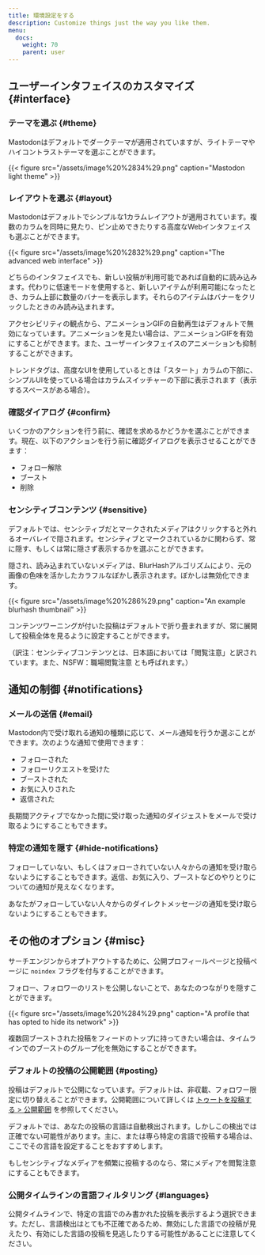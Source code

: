 ```yaml
---
title: 環境設定をする
description: Customize things just the way you like them.
menu:
  docs:
    weight: 70
    parent: user
---
```


## ユーザーインタフェイスのカスタマイズ {#interface}

### テーマを選ぶ {#theme}

Mastodonはデフォルトでダークテーマが適用されていますが、ライトテーマやハイコントラストテーマを選ぶことができます。

{{< figure src="/assets/image%20%2834%29.png" caption="Mastodon light theme" >}}

### レイアウトを選ぶ {#layout}

Mastodonはデフォルトでシンプルな1カラムレイアウトが適用されています。複数のカラムを同時に見たり、ピン止めできたりする高度なWebインタフェイスも選ぶことができます。

{{< figure src="/assets/image%20%2832%29.png" caption="The advanced web interface" >}}

どちらのインタフェイスでも、新しい投稿が利用可能であれば自動的に読み込みます。代わりに低速モードを使用すると、新しいアイテムが利用可能になったとき、カラム上部に数量のバナーを表示します。それらのアイテムはバナーをクリックしたときのみ読み込まれます。

アクセシビリティの観点から、アニメーションGIFの自動再生はデフォルトで無効になっています。アニメーションを見たい場合は、アニメーションGIFを有効にすることができます。また、ユーザーインタフェイスのアニメーションも抑制することができます。

トレンドタグは、高度なUIを使用しているときは「スタート」カラムの下部に、シンプルUIを使っている場合はカラムスイッチャーの下部に表示されます（表示するスペースがある場合）。


### 確認ダイアログ {#confirm}

いくつかのアクションを行う前に、確認を求めるかどうかを選ぶことができます。現在、以下のアクションを行う前に確認ダイアログを表示させることができます：

* フォロー解除
* ブースト
* 削除

### センシティブコンテンツ {#sensitive}

デフォルトでは、センシティブだとマークされたメディアはクリックすると外れるオーバレイで隠されます。センシティブとマークされているかに関わらず、常に隠す、もしくは常に隠さず表示するかを選ぶことができます。

隠され、読み込まれていないメディアは、BlurHashアルゴリズムにより、元の画像の色味を活かしたカラフルなぼかし表示されます。ぼかしは無効化できます。

{{< figure src="/assets/image%20%286%29.png" caption="An example blurhash thumbnail" >}}

コンテンツワーニングが付いた投稿はデフォルトで折り畳まれますが、常に展開して投稿全体を見るように設定することができます。

（訳注：センシティブコンテンツとは、日本語においては「閲覧注意」と訳されています。また、NSFW：職場閲覧注意 とも呼ばれます。）


## 通知の制御 {#notifications}

### メールの送信 {#email}

Mastodon内で受け取れる通知の種類に応じて、メール通知を行うか選ぶことができます。次のような通知で使用できます：

* フォローされた
* フォローリクエストを受けた
* ブーストされた
* お気に入りされた
* 返信された

長期間アクティブでなかった間に受け取った通知のダイジェストをメールで受け取るようにすることもできます。


### 特定の通知を隠す {#hide-notifications}

フォローしていない、もしくはフォローされていない人々からの通知を受け取らないようにすることもできます。返信、お気に入り、ブーストなどのやりとりについての通知が見えなくなります。

あなたがフォローしていない人々からのダイレクトメッセージの通知を受け取らないようにすることもできます。

## その他のオプション {#misc}

サーチエンジンからオプトアウトするために、公開プロフィールページと投稿ページに `noindex` フラグを付与することができます。

フォロー、フォロワーのリストを公開しないことで、あなたのつながりを隠すことができます。

{{< figure src="/assets/image%20%284%29.png" caption="A profile that has opted to hide its network" >}}

複数回ブーストされた投稿をフィードのトップに持ってきたい場合は、タイムラインでのブーストのグループ化を無効にすることができます。

### デフォルトの投稿の公開範囲 {#posting}

投稿はデフォルトで公開になっています。デフォルトは、非収載、フォロワー限定に切り替えることができます。公開範囲について詳しくは [トゥートを投稿する &gt; 公開範囲](posting.md#privacy) を参照してください。

デフォルトでは、あなたの投稿の言語は自動検出されます。しかしこの検出では正確でない可能性があります。主に、または専ら特定の言語で投稿する場合は、ここでその言語を設定することをおすすめします。

もしセンシティブなメディアを頻繁に投稿するのなら、常にメディアを閲覧注意にすることもできます。

### 公開タイムラインの言語フィルタリング {#languages}

公開タイムラインで、特定の言語でのみ書かれた投稿を表示するよう選択できます。ただし、言語検出はとても不正確であるため、無効にした言語での投稿が見えたり、有効にした言語の投稿を見逃したりする可能性があることに注意してください。